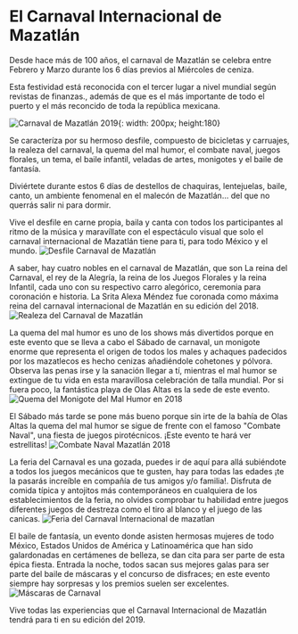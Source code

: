# El Carnaval Internacional de Mazatlán #
Desde hace más de 100 años, el carnaval de Mazatlán se celebra entre Febrero y Marzo durante los 6 días previos al Miércoles de ceniza.

Esta festividad está reconocida con el tercer lugar a nivel mundial según revistas de finanzas., además de que es el más importante de todo el puerto y el más reconcido de toda la república mexicana.

![Carnaval de Mazatlán 2019](https://tvpacifico.mx/admin/images/noticias/225899-119760.jpg ){: width: 200px; height:180}

Se caracteríza por su hermoso desfile, compuesto de bicicletas y carruajes, la realeza del carnaval, la quema del mal humor, el combate naval, juegos florales, un tema, el baile infantil, veladas de artes, monigotes y el baile de fantasía.

Diviértete durante estos 6 días de destellos de chaquiras, lentejuelas, baile, canto, un ambiente fenomenal en el malecón de Mazatlán... del que no querrás salir ni para dormir.

Vive el desfile en carne propia, baila y canta con todos los participantes al ritmo de la música y maravíllate con el espectáculo visual que solo el carnaval internacional de Mazatlán tiene para ti, para todo México y el mundo.
![Desfile Carnaval de Mazatlán](https://mazatleco.com/wp-content/uploads/2015/08/carnaval_mazatlan_01.jpg)

A saber, hay cuatro nobles en el carnaval de Mazatlán, que son La reina del Carnaval, el rey de la Alegría, la reina de los Juegos Florales y la reina Infantil, cada uno con su respectivo carro alegórico, ceremonia para coronación e historia.
La Srita  Alexa Méndez fue coronada como máxima reina del carnaval internacional de Mazatlán en su edición del 2018.
![Realeza del Carnaval de Mazatlán](https://www.debate.com.mx/__export/1518359029088/sites/debate/img/2018/02/11/reina222_1.jpg_539665225.jpg)

La quema del mal humor es uno de los shows más divertidos porque en este evento que se lleva a cabo el Sábado de carnaval, un monigote enorme que representa el origen de todos los males y achaques padecidos por los mazatlecos
es hecho cenizas añadiéndole cohetones y pólvora. Observa las penas irse y la sanación llegar a tí, mientras el mal humor se extingue de tu vida en esta maravillosa celebración de talla mundial.
Por si fuera poco, la fantástica playa de Olas Altas es la sede de este evento.
![Quema del Monigote del Mal Humor en 2018](http://www.carnavalmazatlan.net/site_imagenes/imgs_publicaciones/160207095828470.jpg)

El Sábado más tarde se pone más bueno porque sin irte de la bahía de Olas Altas la quema del mal humor se sigue de frente con el famoso "Combate Naval", una fiesta de juegos pirotécnicos. ¡Este evento te hará ver estrellitas!
![Combate Naval Mazatlán 2018](https://mazatleco.com/wp-content/uploads/2018/01/carnaval-mazatlan-fuegos-pirotecnicos.jpg)

La feria del Carnaval es una gozada, puedes ir de aquí para allá subiéndote a todos los juegos mecánicos que te gusten, hay para todas las edades ¡te la pasarás increíble en compañía de tus amigos y/o familia!. Disfruta de comida típica y antojitos más contemporáneos en cualquiera de los establecimientos de la feria, no olvides comprobar tu habilidad entre juegos diferentes juegos de destreza como el tiro al blanco y el juego de las canicas.
![Feria del Carnaval Internacional de mazatlan](https://www.debate.com.mx//__export/1518123222477/sites/debate/img/2018/02/08/feeria_px.jpg_875081608.jpg)

El baile de fantasía, un evento donde asisten hermosas mujeres de todo México, Estados Unidos de América y Latinoamérica que han sido galardonadas en certámenes de belleza, se dan cita para ser parte de esta épica fiesta. Entrada la noche, todos sacan sus mejores galas para ser parte del baile de máscaras y el concurso de disfraces; en este evento siempre hay sorpresas y los premios suelen ser excelentes.
![Máscaras de Carnaval](https://www.curiosfera.com/wp-content/uploads/2016/10/Historia-del-carnaval.jpg)


Vive todas las experiencias que el Carnaval Internacional de Mazatlán tendrá para ti en su edición del 2019.
